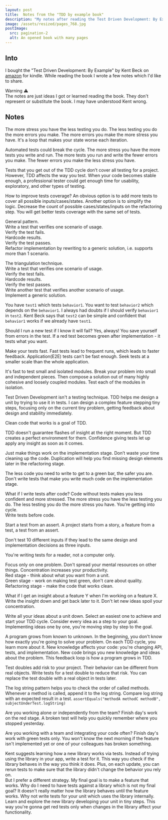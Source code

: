```yaml
---
layout: post
title:  Notes from the "TDD by example book"
description: "My notes after reading the Test Driven Development: By Example book"
image: /assets/resized/pages_768.jpg
postImage:
  src: pagination-2
  alt: An opened book with many pages
---
```


## Into

I bought the "Test Driven Development: By Example" by Kent Beck on [amazon](https://www.amazon.com/dp/B095SQ9WP4/ref=cm_sw_r_tw_dp_56ZFZYAG5RRE5356BWB8) for kindle.
While reading the book I wrote a few notes which I'd like to share.

Warning ⚠️  
The notes are just ideas I got or learned reading the book.
They don't represent or substitute the book.
I may have understood Kent wrong.

## Notes

The more stress you have the less testing you do.
The less testing you do the more errors you make.
The more errors you make the more stress you have.
It's a loop that makes your state worse each iteration.

Automated tests could break the cycle.
The more stress you have the more tests you write and run.
The more tests you run and write the fewer errors you make.
The fewer errors you make the less stress you have.

Tests that you get out of the TDD cycle don’t cover all testing for a project.
However, TDD affects the way you test.
When your code becomes stable enough, a professional tester could get enough time for usability, exploratory, and other types of testing.

How to improve tests coverage?
An obvious option is to add more tests to cover all possible inputs/cases/states.
Another option is to simplify the logic.
Decrease the count of possible cases/states/inputs on the refactoring step.
You will get better tests coverage with the same set of tests.

General pattern.  
Write a test that verifies one scenario of usage.  
Verify the test fails.  
Hardcode results.  
Verify the test passes.  
Refactor implementation by rewriting to a generic solution, i.e. supports more than 1 scenario.  

The triangulation technique.  
Write a test that verifies one scenario of usage.  
Verify the test fails.  
Hardcode results.  
Verify the test passes.  
Write another test that verifies another scenario of usage.  
Implement a generic solution.  

You have `test1` which tests `behavior1`.
You want to test `behavior2` which depends on the `behavior1`.
I always had doubts if I should verify `behavior1` in `test2`.
Kent Beck says that `test2` can be simple and confident that `behavior1` works if we already have `test1`.

Should I run a new test if I know it will fail?
Yes, always!
You save yourself from errors in the test.
If a red test becomes green after implementation - it tests what you want.

Make your tests fast.
Fast tests lead to frequent runs, which leads to faster feedback.
Application(E2E) tests can't be fast enough.
Seek tests at a smaller scale than the whole application.

It's fast to test small and isolated modules.
Break your problem into small and independent pieces.
Then compose a solution out of many highly cohesive and loosely coupled modules.
Test each of the modules in isolation.

Test Driven Development isn't a testing technique.
TDD helps me design a unit by trying to use it in tests.
I can design a complex feature stepping tiny steps,
focusing only on the current tiny problem, 
getting feedback about design and stability immediately.

Clean code that works is a goal of TDD.

TDD doesn't guarantee flashes of insight at the right moment.
But TDD creates a perfect environment for them.
Confidence giving tests let up apply any insight as soon as it comes.

Just make things work on the implementation stage.
Don’t waste your time cleaning up the code. 
Duplication will help you find missing design elements later in the refactoring stage.

The less code you need to write to get to a green bar, the safer you are.
Don't write tests that make you write much code on the implementation stage.

What if I write tests after code?
Code without tests makes you less confident and more stressed.
The more stress you have the less testing you do.
The less testing you do the more stress you have.
You're getting into cycle.  
Write tests before code.

Start a test from an assert.
A project starts from a story, a feature from a test, a test from an assert.

Don't test 10 different inputs if they lead to the same design and implementation decisions as three inputs.

You're writing tests for a reader, not a computer only.

Focus only on one problem.
Don't spread your mental resources on other things.
Concentration increases your productivity.  
Red stage - think about what you want from a unit.  
Green stage - work on making test green, don't care about quality.  
Refactoring stage - make the code that works clean.  

What if I get an insight about a feature Y when I'm working on a feature X.
Write the insight down and get back later to it.
Don't let new ideas spoil your concentration.

Write all your ideas about a unit down.
Select an easiest one to achieve and start your TDD cycle.
Consider every idea as a step to your goal.
Implementing ideas one by one, you're moving step by step to the goal.

A program grows from known to unknown.
In the beginning, you don't know how exactly you're going to solve your problem.
On each TDD cycle, you learn more about it.
New knowledge affects your code: you're changing API, tests, and implementation.
New code brings you new knowledge and ideas about the problem.
This feedback loop is how a program grows in TDD.

Test doubles add risk to your project.
Their behavior can be different from real objects.
Write tests for a test double to reduce that risk.
You can replace the test double with a real object in tests later.

The log string pattern helps you to check the order of called methods.
Whenever a method is called, append it to the log string.
Compare log string with an expected result in a test.
`assertEquals("methodA methodC methodB", subjectUnderTest.logString)`

Are you working alone or independently from the team?
Finish day's work on the red stage.
A broken test will help you quickly remember where you stopped yesterday.

Are you working with a team and integrating your code often?
Finish day's work with green tests only.
You won't know the next morning if the feature isn't implemented yet or one of your colleagues has broken something.

Kent suggests learning how a new library works via tests.
Instead of trying using the library in your app, write a test for it.
This way you check if the library behaves in the way you think it does.
Plus, on each update, you can rerun tests to make sure that the library didn't change the behavior you rely on.  
But I prefer a different strategy.
My final goal is to make a feature that works.
Why do I need to have tests against a library which is not my final goal?
It doesn't really matter how the library behaves until the feature works.
Why not write tests for your unit which uses the library internally.
Learn and explore the new library developing your unit in tiny steps.
This way you're gonna get red tests only when changes in the library affect your functionality.